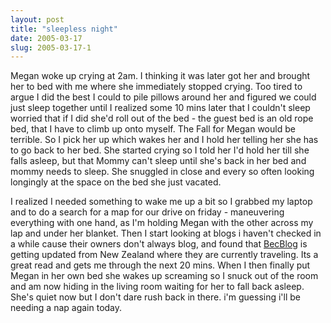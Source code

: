 ```yaml
---
layout: post
title: "sleepless night"
date: 2005-03-17
slug: 2005-03-17-1
---
```


Megan woke up crying at 2am.  I thinking it was later got her and brought her to bed with me where she immediately stopped crying.  Too tired to argue I did the best I could to pile pillows around her and figured we could just sleep together until I realized some 10 mins later that I couldn&apos;t sleep worried that if I did she&apos;d roll out of the bed - the guest bed is an old rope bed, that I have to climb up onto myself.  The Fall for Megan would be terrible.  So I pick her up which wakes her and I hold her telling her she has to go back to her bed.  She started crying so I told her I&apos;d hold her till she falls asleep, but that Mommy can&apos;t sleep until she&apos;s back in her bed and mommy needs to sleep.  She snuggled in close and every so often looking longingly at the space on the bed she just vacated.  

I realized I needed something to wake me up a bit so I grabbed my laptop and to do a search for a map for our drive on friday - maneuvering everything with one hand, as I&apos;m holding Megan with the other across my lap and under her blanket.  Then I start looking at blogs  i haven&apos;t checked in a while cause their owners don&apos;t always blog, and found that  [BecBlog](http://hyatts.org/BecBlog/)  is getting updated from New Zealand where they are currently traveling.  Its a great read and gets me through the next 20 mins.  When I then finally put Megan in her own bed she wakes up screaming so I snuck out of the room and am now hiding in the living room waiting for her to fall back asleep.  She&apos;s quiet now but I don&apos;t dare rush back in there.  i&apos;m guessing i&apos;ll be needing a nap again today.
